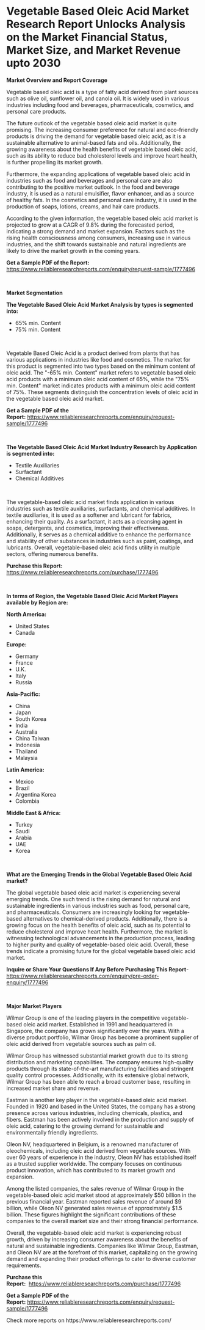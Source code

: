 <p><h1>Vegetable Based Oleic Acid Market Research Report Unlocks Analysis on the Market Financial Status, Market Size, and Market Revenue upto 2030</h1></p><p><strong>Market Overview and Report Coverage</strong></p>
<p><p>Vegetable based oleic acid is a type of fatty acid derived from plant sources such as olive oil, sunflower oil, and canola oil. It is widely used in various industries including food and beverages, pharmaceuticals, cosmetics, and personal care products.</p><p>The future outlook of the vegetable based oleic acid market is quite promising. The increasing consumer preference for natural and eco-friendly products is driving the demand for vegetable based oleic acid, as it is a sustainable alternative to animal-based fats and oils. Additionally, the growing awareness about the health benefits of vegetable based oleic acid, such as its ability to reduce bad cholesterol levels and improve heart health, is further propelling its market growth.</p><p>Furthermore, the expanding applications of vegetable based oleic acid in industries such as food and beverages and personal care are also contributing to the positive market outlook. In the food and beverage industry, it is used as a natural emulsifier, flavor enhancer, and as a source of healthy fats. In the cosmetics and personal care industry, it is used in the production of soaps, lotions, creams, and hair care products.</p><p>According to the given information, the vegetable based oleic acid market is projected to grow at a CAGR of 9.8% during the forecasted period, indicating a strong demand and market expansion. Factors such as the rising health consciousness among consumers, increasing use in various industries, and the shift towards sustainable and natural ingredients are likely to drive the market growth in the coming years.</p></p>
<p><strong>Get a Sample PDF of the Report:</strong> <a href="https://www.reliableresearchreports.com/enquiry/request-sample/1777496">https://www.reliableresearchreports.com/enquiry/request-sample/1777496</a></p>
<p>&nbsp;</p>
<p><strong>Market Segmentation</strong></p>
<p><strong>The Vegetable Based Oleic Acid Market Analysis by types is segmented into:</strong></p>
<p><ul><li>65% min. Content</li><li>75% min. Content</li></ul></p>
<p>&nbsp;</p>
<p><p>Vegetable Based Oleic Acid is a product derived from plants that has various applications in industries like food and cosmetics. The market for this product is segmented into two types based on the minimum content of oleic acid. The "-65% min. Content" market refers to vegetable based oleic acid products with a minimum oleic acid content of 65%, while the "75% min. Content" market indicates products with a minimum oleic acid content of 75%. These segments distinguish the concentration levels of oleic acid in the vegetable based oleic acid market.</p></p>
<p><strong>Get a Sample PDF of the Report:</strong>&nbsp;<a href="https://www.reliableresearchreports.com/enquiry/request-sample/1777496">https://www.reliableresearchreports.com/enquiry/request-sample/1777496</a></p>
<p>&nbsp;</p>
<p><strong>The Vegetable Based Oleic Acid Market Industry Research by Application is segmented into:</strong></p>
<p><ul><li>Textile Auxiliaries</li><li>Surfactant</li><li>Chemical Additives</li></ul></p>
<p>&nbsp;</p>
<p><p>The vegetable-based oleic acid market finds application in various industries such as textile auxiliaries, surfactants, and chemical additives. In textile auxiliaries, it is used as a softener and lubricant for fabrics, enhancing their quality. As a surfactant, it acts as a cleansing agent in soaps, detergents, and cosmetics, improving their effectiveness. Additionally, it serves as a chemical additive to enhance the performance and stability of other substances in industries such as paint, coatings, and lubricants. Overall, vegetable-based oleic acid finds utility in multiple sectors, offering numerous benefits.</p></p>
<p><strong>Purchase this Report:</strong>&nbsp; <a href="https://www.reliableresearchreports.com/purchase/1777496">https://www.reliableresearchreports.com/purchase/1777496</a></p>
<p>&nbsp;</p>
<p><strong>In terms of Region, the Vegetable Based Oleic Acid Market Players available by Region are:</strong></p>
<p>
    <p> <strong> North America: </strong>
        <ul>
            <li>United States</li>
            <li>Canada</li>
        </ul>
        </p> 
    <p> <strong> Europe: </strong>
        <ul>
            <li>Germany</li>
            <li>France</li>
            <li>U.K.</li>
            <li>Italy</li>
            <li>Russia</li>
        </ul>
        </p> 
    <p> <strong> Asia-Pacific: </strong>
        <ul>
            <li>China</li>
            <li>Japan</li>
            <li>South Korea</li>
            <li>India</li>
            <li>Australia</li>
            <li>China Taiwan</li>
            <li>Indonesia</li>
            <li>Thailand</li>
            <li>Malaysia</li>
        </ul>
        </p> 
    <p> <strong> Latin America: </strong>
        <ul>
            <li>Mexico</li>
            <li>Brazil</li>
            <li>Argentina Korea</li>
            <li>Colombia</li>
        </ul>
        </p> 
    <p> <strong> Middle East & Africa: </strong>
        <ul>
            <li>Turkey</li>
            <li>Saudi</li>
            <li>Arabia</li>
            <li>UAE</li>
            <li>Korea</li>
        </ul>
    </p>
    </p>
<p>&nbsp;</p>
<p><strong>What are the Emerging Trends in the Global Vegetable Based Oleic Acid market?</strong></p>
<p><p>The global vegetable based oleic acid market is experiencing several emerging trends. One such trend is the rising demand for natural and sustainable ingredients in various industries such as food, personal care, and pharmaceuticals. Consumers are increasingly looking for vegetable-based alternatives to chemical-derived products. Additionally, there is a growing focus on the health benefits of oleic acid, such as its potential to reduce cholesterol and improve heart health. Furthermore, the market is witnessing technological advancements in the production process, leading to higher purity and quality of vegetable-based oleic acid. Overall, these trends indicate a promising future for the global vegetable based oleic acid market.</p></p>
<p><strong>Inquire or Share Your Questions If Any Before Purchasing This Report</strong>- <a href="https://www.reliableresearchreports.com/enquiry/pre-order-enquiry/1777496">https://www.reliableresearchreports.com/enquiry/pre-order-enquiry/1777496</a></p>
<p>&nbsp;</p>
<p><strong>Major Market Players</strong></p>
<p><p>Wilmar Group is one of the leading players in the competitive vegetable-based oleic acid market. Established in 1991 and headquartered in Singapore, the company has grown significantly over the years. With a diverse product portfolio, Wilmar Group has become a prominent supplier of oleic acid derived from vegetable sources such as palm oil.</p><p>Wilmar Group has witnessed substantial market growth due to its strong distribution and marketing capabilities. The company ensures high-quality products through its state-of-the-art manufacturing facilities and stringent quality control processes. Additionally, with its extensive global network, Wilmar Group has been able to reach a broad customer base, resulting in increased market share and revenue.</p><p>Eastman is another key player in the vegetable-based oleic acid market. Founded in 1920 and based in the United States, the company has a strong presence across various industries, including chemicals, plastics, and fibers. Eastman has been actively involved in the production and supply of oleic acid, catering to the growing demand for sustainable and environmentally friendly ingredients.</p><p>Oleon NV, headquartered in Belgium, is a renowned manufacturer of oleochemicals, including oleic acid derived from vegetable sources. With over 60 years of experience in the industry, Oleon NV has established itself as a trusted supplier worldwide. The company focuses on continuous product innovation, which has contributed to its market growth and expansion.</p><p>Among the listed companies, the sales revenue of Wilmar Group in the vegetable-based oleic acid market stood at approximately $50 billion in the previous financial year. Eastman reported sales revenue of around $9 billion, while Oleon NV generated sales revenue of approximately $1.5 billion. These figures highlight the significant contributions of these companies to the overall market size and their strong financial performance.</p><p>Overall, the vegetable-based oleic acid market is experiencing robust growth, driven by increasing consumer awareness about the benefits of natural and sustainable ingredients. Companies like Wilmar Group, Eastman, and Oleon NV are at the forefront of this market, capitalizing on the growing demand and expanding their product offerings to cater to diverse customer requirements.</p></p>
<p><strong>Purchase this Report:</strong>&nbsp;&nbsp;<a href="https://www.reliableresearchreports.com/purchase/1777496">https://www.reliableresearchreports.com/purchase/1777496</a></p>
<p></p>
<p><strong>Get a Sample PDF of the Report:</strong>&nbsp;<a href="https://www.reliableresearchreports.com/enquiry/request-sample/1777496">https://www.reliableresearchreports.com/enquiry/request-sample/1777496</a></p>
<p>Check more reports on https://www.reliableresearchreports.com/</p>